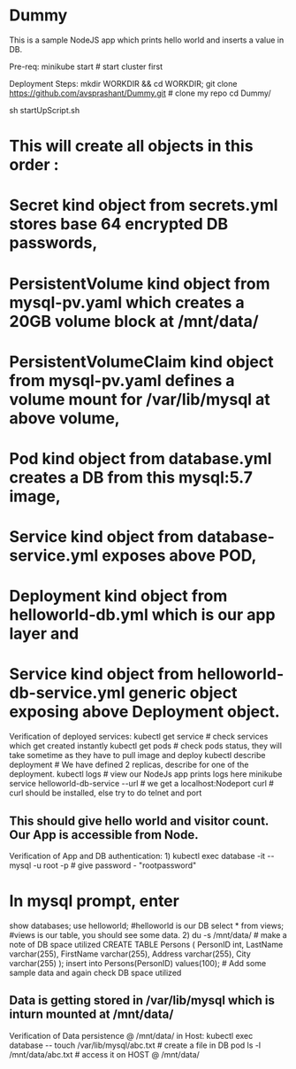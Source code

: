 # Dummy
This is a sample NodeJS app which prints hello world and inserts a value in DB.

Pre-req:
minikube start # start cluster first

Deployment Steps:
mkdir WORKDIR && cd WORKDIR;
git clone https://github.com/avsprashant/Dummy.git    # clone my repo
cd Dummy/

sh startUpScript.sh 
# This will create all objects in this order :
# Secret kind object from secrets.yml stores base 64 encrypted DB passwords, 
# PersistentVolume kind object from  mysql-pv.yaml which creates a 20GB volume block at /mnt/data/
# PersistentVolumeClaim kind object from  mysql-pv.yaml defines a volume mount for /var/lib/mysql at above volume,
# Pod kind object from database.yml creates a DB from this mysql:5.7 image,
# Service kind object from database-service.yml exposes above POD,
# Deployment kind object from helloworld-db.yml which is our app layer and 
# Service kind object from helloworld-db-service.yml generic object exposing above Deployment object.

Verification of deployed services:
kubectl get service   # check services which get created instantly
kubectl get pods      # check pods status, they will take sometime as they have to pull image and deploy
kubectl describe deployment <helloworld-deployment-randomString>  # We have defined 2 replicas, describe for one of the deployment.
kubectl logs <helloworld-deployment-randomString>   # view our NodeJs app prints logs here
minikube service helloworld-db-service --url    # we get a localhost:Nodeport
curl <URL>  # curl should be installed, else try to do telnet and port

## This should give hello world and visitor count. Our App is accessible from Node.

Verification of App and DB authentication:
1)
kubectl exec database -it -- mysql -u root -p     # give password - "rootpassword"
# In mysql prompt, enter 
show databases;
use helloworld;       #helloworld is our DB
select * from views;  #views is our table, you should see some data.
2)
du -s /mnt/data/    # make a note of DB space utilized
CREATE TABLE Persons (
    PersonID int,
    LastName varchar(255),
    FirstName varchar(255),
    Address varchar(255),
    City varchar(255) 
);
insert into Persons(PersonID) values(100); # Add some sample data and again check DB space utilized

## Data is getting stored in /var/lib/mysql which is inturn mounted at /mnt/data/

Verification of Data persistence @ /mnt/data/ in Host:
kubectl exec database -- touch /var/lib/mysql/abc.txt # create a file in DB pod
ls -l /mnt/data/abc.txt # access it on HOST @ /mnt/data/
